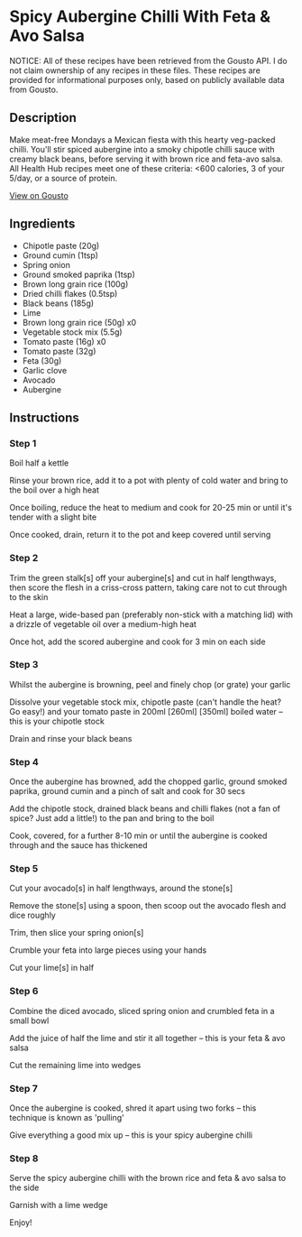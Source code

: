 # Spicy Aubergine Chilli With Feta & Avo Salsa

NOTICE: All of these recipes have been retrieved from the Gousto API. I do not claim ownership of any recipes in these files. These recipes are provided for informational purposes only, based on publicly available data from Gousto.

## Description

Make meat-free Mondays a Mexican fiesta with this hearty veg-packed chilli. You'll stir spiced aubergine into a smoky chipotle chilli sauce with creamy black beans, before serving it with brown rice and feta-avo salsa. All Health Hub recipes meet one of these criteria: <600 calories, 3 of your 5/day, or a source of protein.

[View on Gousto](https://www.gousto.co.uk/recipes/cookbook/spicy-aubergine-chilli-with-feta-avocado-salsa)

## Ingredients

- Chipotle paste (20g)
- Ground cumin (1tsp)
- Spring onion
- Ground smoked paprika (1tsp)
- Brown long grain rice (100g)
- Dried chilli flakes (0.5tsp)
- Black beans (185g)
- Lime
- Brown long grain rice (50g) x0
- Vegetable stock mix (5.5g)
- Tomato paste (16g) x0
- Tomato paste (32g)
- Feta (30g)
- Garlic clove
- Avocado
- Aubergine

## Instructions


### Step 1

Boil half a kettle

Rinse your brown rice, add it to a pot with plenty of cold water and bring to the boil over a high heat

Once boiling, reduce the heat to medium and cook for 20-25 min or until it's tender with a slight bite

Once cooked, drain, return it to the pot and keep covered until serving


### Step 2

Trim the green stalk[s] off your aubergine[s]<span class="text-danger"> </span>and cut in half lengthways, then score the flesh in a criss-cross pattern, taking care not to cut through to the skin

Heat a large, wide-based pan (preferably non-stick with a matching lid) with a drizzle of vegetable oil over a medium-high heat

Once hot, add the scored aubergine and cook for 3 min on each side


### Step 3

Whilst the aubergine is browning, peel and finely chop (or grate) your garlic

Dissolve your vegetable stock mix, chipotle paste (can't handle the heat? Go easy!) and your tomato paste in 200ml <span class="text-purple">[260ml] </span><span class="text-danger">[350ml]</span> boiled water – this is your chipotle stock

Drain and rinse your black beans


### Step 4

Once the aubergine has browned, add the chopped garlic, ground smoked paprika, ground cumin and a pinch of salt and cook for 30 secs

Add the chipotle stock, drained black beans and chilli flakes (not a fan of spice? Just add a little!) to the pan and bring to the boil

Cook, covered, for a further 8-10 min or until the aubergine is cooked through and the sauce has thickened


### Step 5

Cut your avocado[s] in half lengthways, around the stone[s]

Remove the stone[s] using a spoon, then scoop out the avocado flesh and dice roughly

Trim, then slice your spring onion[s]

Crumble your feta into large pieces using your hands

Cut your lime[s] in half


### Step 6

Combine the diced avocado, sliced spring onion and crumbled feta in a small bowl

Add the juice of half the lime and stir it all together – this is your feta & avo salsa

Cut the remaining lime into wedges


### Step 7

Once the aubergine is cooked, shred it apart using two forks – this technique is known as 'pulling'

Give everything a good mix up – this is your spicy aubergine chilli

### Step 8

Serve the spicy aubergine chilli with the brown rice and feta & avo salsa to the side

Garnish with a lime wedge

Enjoy!

